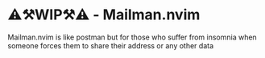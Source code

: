 # ⚠️⚒️WIP⚒️⚠️ - Mailman.nvim

Mailman.nvim is like postman but for those who suffer from insomnia when someone forces
them to share their address or any other data
